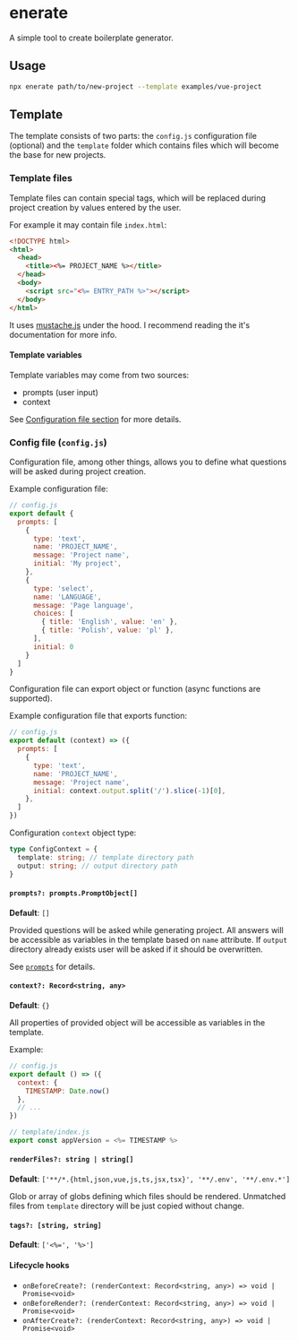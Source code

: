 # enerate

A simple tool to create boilerplate generator.

## Usage

```sh
npx enerate path/to/new-project --template examples/vue-project
```

## Template

The template consists of two parts: the `config.js` configuration file (optional) and the `template` folder which contains files which will become the base for new projects.

### Template files

Template files can contain special tags, which will be replaced during project creation by values entered by the user.

For example it may contain file `index.html`:

```html
<!DOCTYPE html>
<html>
  <head>
    <title><%= PROJECT_NAME %></title>
  </head>
  <body>
    <script src="<%= ENTRY_PATH %>"></script>
  </body>
</html>
```

It uses [mustache.js](https://github.com/janl/mustache.js) under the hood. I recommend reading the it's documentation for more info.

#### Template variables

Template variables may come from two sources:
- prompts (user input)
- context

See [Configuration file section](#config-file-configjs) for more details.

### Config file (`config.js`)

Configuration file, among other things, allows you to define what questions will be asked during project creation.

Example configuration file:

```js
// config.js
export default {
  prompts: [
    {
      type: 'text',
      name: 'PROJECT_NAME',
      message: 'Project name',
      initial: 'My project',
    },
    {
      type: 'select',
      name: 'LANGUAGE',
      message: 'Page language',
      choices: [
        { title: 'English', value: 'en' },
        { title: 'Polish', value: 'pl' },
      ],
      initial: 0
    }
  ]
}
```

Configuration file can export object or function (async functions are supported).

Example configuration file that exports function:

```js
// config.js
export default (context) => ({
  prompts: [
    {
      type: 'text',
      name: 'PROJECT_NAME',
      message: 'Project name',
      initial: context.output.split('/').slice(-1)[0],
    },
  ]
})
```

Configuration `context` object type:

```ts
type ConfigContext = {
  template: string; // template directory path
  output: string; // output directory path
}
```

#### `prompts?: prompts.PromptObject[]`

**Default**: `[]`

Provided questions will be asked while generating project. All answers will be accessible as variables in the template based on `name` attribute.
If `output` directory already exists user will be asked if it should be overwritten.

See [`prompts`](https://github.com/terkelg/prompts) for details.

#### `context?: Record<string, any>`

**Default**: `{}`

All properties of provided object will be accessible as variables in the template.

Example:

```js
// config.js
export default () => ({
  context: {
    TIMESTAMP: Date.now()
  },
  // ...
})

// template/index.js
export const appVersion = <%= TIMESTAMP %>
```

#### `renderFiles?: string | string[]`

**Default**: `['**/*.{html,json,vue,js,ts,jsx,tsx}', '**/.env', '**/.env.*']`

Glob or array of globs defining which files should be rendered. Unmatched files from `template` directory will be just copied without change.

#### `tags?: [string, string]`

**Default**: `['<%=', '%>']`

#### Lifecycle hooks

- `onBeforeCreate?: (renderContext: Record<string, any>) => void | Promise<void>`
- `onBeforeRender?: (renderContext: Record<string, any>) => void | Promise<void>`
- `onAfterCreate?: (renderContext: Record<string, any>) => void | Promise<void>`
